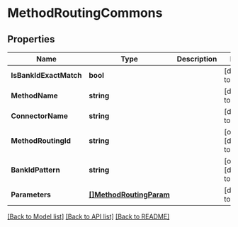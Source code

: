 # MethodRoutingCommons

## Properties
Name | Type | Description | Notes
------------ | ------------- | ------------- | -------------
**IsBankIdExactMatch** | **bool** |  | [default to null]
**MethodName** | **string** |  | [default to null]
**ConnectorName** | **string** |  | [default to null]
**MethodRoutingId** | **string** |  | [optional] [default to null]
**BankIdPattern** | **string** |  | [optional] [default to null]
**Parameters** | [**[]MethodRoutingParam**](MethodRoutingParam.md) |  | [default to null]

[[Back to Model list]](../README.md#documentation-for-models) [[Back to API list]](../README.md#documentation-for-api-endpoints) [[Back to README]](../README.md)


